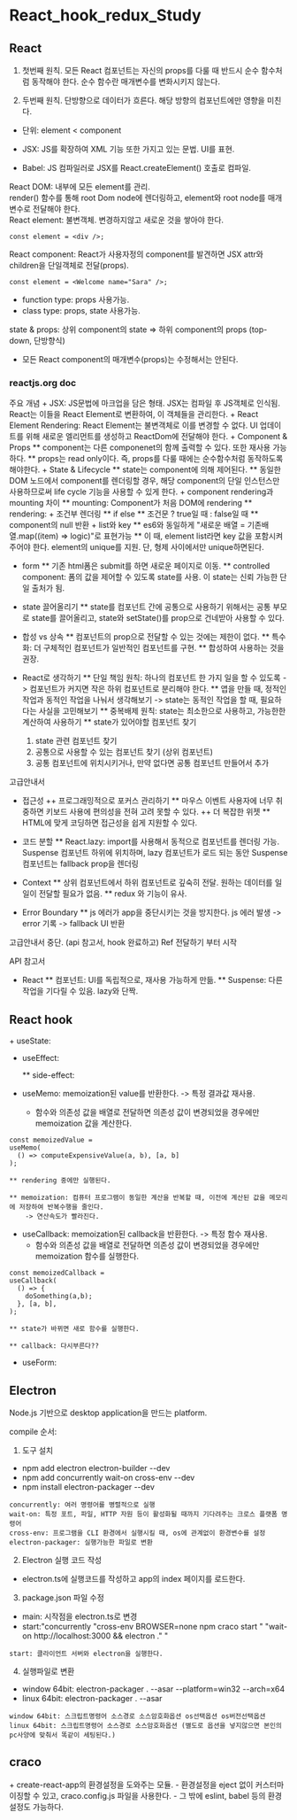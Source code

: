 # React_hook_redux_Study

<h2>React</h2>   

1. 첫번째 원칙. 모든 React 컴포넌트는 자신의 props를 다룰 때 반드시 순수 함수처럼 동작해야 한다. 순수 함수란 매개변수를 변화시키지 않는다.

2. 두번째 원칙. 단방향으로 데이터가 흐른다. 해당 방향의 컴포넌트에만 영향을 미친다.
   
+ 단위: element < component   
   
+ JSX: JS를 확장하여 XML 기능 또한 가지고 있는 문법. UI를 표현.   
   
+ Babel: JS 컴파일러로 JSX를 React.createElement() 호출로 컴파일.     
   
React DOM: 내부에 모든 element를 관리.   
		    render() 함수를 통해 root Dom node에 렌더링하고, element와 root node를 매개변수로 전달해야 한다.   
React element: 불변객체. 변경하지않고 새로운 것을 쌓아야 한다.   
```
const element = <div />;
```   
   
React component: React가 사용자정의 component를 발견하면 JSX attr와 children을 단일객체로 전달(props).   
   
```
const element = <Welcome name="Sara" />;
```
+ function type: props 사용가능.
+ class type: props, state 사용가능.   
   
state & props: 상위 component의 state => 하위 component의 props (top-down, 단방향식)
+ 모든 React component의 매개변수(props)는 수정해서는 안된다.

<h3>reactjs.org doc</h3>
주요 개념
+ JSX: JS문법에 마크업을 담은 형태. JSX는 컴파일 후 JS객체로 인식됨. React는 이들을 React Element로 변환하여, 이 객체들을 관리한다.
+ React Element Rendering: React Element는 불변객체로 이를 변경할 수 없다. UI 업데이트를 위해 새로운 엘리먼트를 생성하고 ReactDom에 전달해야 한다.
+ Component & Props
	** component는 다른 componenet의 함께 출력할 수 있다. 또한 재사용 가능하다.
	** props는 read only이다. 즉, props를 다룰 때에는 순수함수처럼 동작하도록 해야한다.
+ State & Lifecycle
	** state는 component에 의해 제어된다.
	** 동일한 DOM 노드에서 component를 렌더링할 경우, 해당 component의 단일 인스턴스만 사용하므로써 life cycle 기능을 사용할 수 있게 한다.
+ component rendering과 mounting 차이
	** mounting: Component가 처음 DOM에 rendering
	** rendering: 
+ 조건부 렌더링
	** if else
	** 조건문 ? true일 때 : false일 때
	** component의 null 반환
+ list와 key
	** es6와 동일하게 "새로운 배열 = 기존배열.map((item) => logic)"로 표현가능
	** 이 때, element list라면 key 값을 포함시켜주어야 한다. element의 unique를 지원. 단, 형제 사이에서만 unique하면된다.

+ form
	** 기존 html폼은 submit를 하면 새로운 페이지로 이동.
	** controlled component: 폼의 값을 제어할 수 있도록 state를 사용. 이 state는 신뢰 가능한 단일 출처가 됨.

+ state 끌어올리기
	** state를 컴포넌트 간에 공통으로 사용하기 위해서는 공통 부모로 state를 끌어올리고, state와 setState()를 prop으로 건네받아 사용할 수 있다.

+ 합성 vs 상속
	** 컴포넌트의 prop으로 전달할 수 있는 것에는 제한이 없다.
	** 특수화: 더 구체적인 컴포넌트가 일반적인 컴포넌트를 구현.
	** 합성하여 사용하는 것을 권장.

+ React로 생각하기
	** 단일 책임 원칙: 하나의 컴포넌트 한 가지 일을 할 수 있도록 -> 컴포넌트가 커지면 작은 하위 컴포넌트로 분리해야 한다.
	** 앱을 만들 때, 정적인 작업과 동적인 작업을 나눠서 생각해보기 -> state는 동적인 작업을 할 때, 필요하다는 사실을 고민해보기
	** 중복배제 원칙: state는 최소한으로 사용하고, 가능한한 계산하여 사용하기
	** state가 있어야할 컴포넌트 찾기
	1. state 관련 컴포넌트 찾기
	2. 공통으로 사용할 수 있는 컴포넌트 찾기 (상위 컴포넌트)
	3. 공통 컴포넌트에 위치시키거나, 만약 없다면 공통 컴포넌트 만들어서 추가

고급안내서 
+ 접근성 
	++ 프로그래밍적으로 포커스 관리하기
		** 마우스 이벤트 사용자에 너무 취중하면 키보드 사용에 편의성을 전혀 고려 못할 수 있다.
	++ 더 복잡한 위젯
		** HTML에 맞게 코딩하면 접근성을 쉽게 지원할 수 있다.

+ 코드 분할
	** React.lazy: import를 사용해서 동적으로 컴포넌트를 렌더링 가능. Suspense 컴포넌트 하위에 위치하며, lazy 컴포넌트가 로드 되는 동안 Suspense 컴포넌트는 fallback prop을 렌더링

+ Context
	** 상위 컴포넌트에서 하위 컴포넌트로 깊숙히 전달. 원하는 데이터를 일일이 전달할 필요가 없음.
	** redux 와 기능이 유사.

+ Error Boundary
	** js 에러가 app을 중단시키는 것을 방지한다. js 에러 발생 -> error 기록 -> fallback UI 반환

고급안내서 중단. (api 참고서, hook 완료하고) Ref 전달하기 부터 시작

API 참고서
+ React
	** 컴포넌트: UI를 독립적으로, 재사용 가능하게 만듦.
	** Suspense: 다른작업을 기다릴 수 있음. lazy와 단짝.

<h2>React hook</h2>
+ useState:

+ useEffect:

	** side-effect: 

+ useMemo: memoization된 value를 반환한다. -> 특정 결과값 재사용.   

	- 함수와 의존성 값을 배열로 전달하면 의존성 값이 변경되었을 경우에만 memoization 값을 계산한다. 
<pre><code>const memoizedValue = 
useMemo(
  () => computeExpensiveValue(a, b), [a, b]
);
</code></pre>   

	** rendering 중에만 실행된다.   

	** memoization: 컴퓨터 프로그램이 동일한 계산을 반복할 때, 이전에 계산된 값을 메모리에 저장하여 반복수행을 줄인다.   
		-> 연산속도가 빨라진다.

+ useCallback: memoization된 callback을 반환한다. -> 특정 함수 재사용.   
	- 함수와 의존성 값을 배열로 전달하면 의존성 값이 변경되었을 경우에만 memoization 함수를 실행한다.
<pre><code>const memoizedCallback =
useCallback(
  () => {
    doSomething(a,b);
  }, [a, b],
);
</code></pre>   

	** state가 바뀌면 새로 함수를 실행한다.

	** callback: 다시부른다??


+ useForm: 


<h2>Electron</h2>
Node.js 기반으로 desktop application을 만드는 platform.

compile 순서:
1. 도구 설치
 - npm add electron electron-builder --dev
 - npm add concurrently wait-on cross-env --dev
 - npm install electron-packager --dev
```
concurrently: 여러 명령어를 병렬적으로 실행
wait-on: 특정 포트, 파일, HTTP 자원 등이 활성화될 때까지 기다려주는 크로스 플랫폼 명령어
cross-env: 프로그램을 CLI 환경에서 실행시킬 때, os에 관계없이 환경변수를 설정
electron-packager: 실행가능한 파일로 변환
```
2. Electron 실행 코드 작성
 - electron.ts에 실행코드를 작성하고 app의 index 페이지를 로드한다.
3. package.json 파일 수정
 - main: 시작점을 electron.ts로 변경
 - start:"concurrently \"cross-env BROWSER=none npm craco start \" \"wait-on http://localhost:3000 && electron .\" "
```
start: 클라이언트 서버와 electron을 실행한다.
```
4. 실행파일로 변환
 - window 64bit: electron-packager . --asar --platform=win32 --arch=x64
 - linux 64bit: electron-packager . --asar
```
window 64bit: 스크립트명령어 소스경로 소스암호화옵션 os선택옵션 os버전선택옵션
linux 64bit: 스크립트명령어 소스경로 소스암호화옵션 (별도로 옵션을 넣지않으면 본인의 pc사양에 맞춰서 똑같이 세팅된다.)
```

<h2>craco</h2>
+ create-react-app의 환경설정을 도와주는 모듈.
	- 환경설정을 eject 없이 커스터마이징할 수 있고, craco.config.js 파일을 사용한다.
	- 그 밖에 eslint, babel 등의 환경설정도 가능하다.

